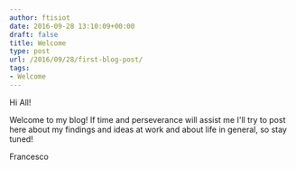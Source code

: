 ```yaml
---
author: ftisiot
date: 2016-09-28 13:10:09+00:00
draft: false
title: Welcome
type: post
url: /2016/09/28/first-blog-post/
tags:
- Welcome
---
```


Hi All!

Welcome to my blog! If time and perseverance will assist me I'll try to post here about my findings and ideas at work and about life in general, so stay tuned!

Francesco
